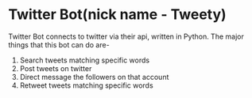 # Twitter Bot(nick name - Tweety)
Twitter Bot connects to twitter via their api, written in Python. The major things that this bot can do are-
1. Search tweets matching specific words
2. Post tweets on twitter
3. Direct message the followers on that account
4. Retweet tweets matching specific words
